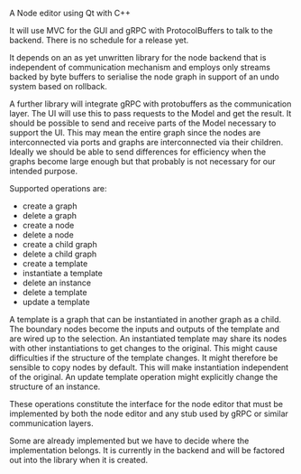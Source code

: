 A Node editor using Qt with C++

It will use MVC for the GUI and gRPC with ProtocolBuffers to talk to the backend.
There is no schedule for a release yet.

It depends on an as yet unwritten library for the node backend that is independent of communication mechanism and employs only streams backed by byte buffers to serialise the node graph in support of an undo system based on rollback.

A further library will integrate gRPC with protobuffers as the communication layer.  The UI will use this to pass requests to the Model and get the result.  It should be possible to send and receive parts of the Model necessary to support the UI.  This may mean the entire graph since the nodes are interconnected via ports and graphs are interconnected via their children.
Ideally we should be able to send differences for efficiency when the graphs become large enough but that probably is not necessary for our intended purpose.

Supported operations are:
* create a graph
* delete a graph
* create a node
* delete a node
* create a child graph
* delete a child graph
* create a template
* instantiate a template
* delete an instance
* delete a template
* update a template

A template is a graph that can be instantiated in another graph as a child.  The boundary nodes become the inputs and outputs of the template and are wired up to the selection.  An instantiated template may share its nodes with other instantiations to get changes to the original.  This might cause difficulties if the structure of the template changes.  It might therefore be sensible to copy nodes by default.  This will make instantiation independent of the original.  An update template operation might explicitly change the structure of an instance.

These operations constitute the interface for the node editor that must be implemented by both the node editor and any stub used by gRPC or similar communication layers.

Some are already implemented but we have to decide where the implementation belongs.  It is currently in the backend and will be factored out into the library when it is created.
